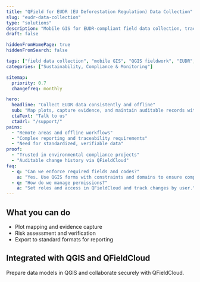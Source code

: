 ```yaml
---
title: "QField for EUDR (EU Deforestation Regulation) Data Collection"
slug: "eudr-data-collection"
type: "solutions"
description: "Mobile GIS for EUDR-compliant field data collection, traceability, and verification."
draft: false

hiddenFromHomePage: true
hiddenFromSearch: false

tags: ["field data collection", "mobile GIS", "QGIS fieldwork", "EUDR", "deforestation", "compliance"]
categories: ["Sustainability, Compliance & Monitoring"]

sitemap:
  priority: 0.7
  changefreq: monthly

hero:
  headline: "Collect EUDR data consistently and offline"
  sub: "Map plots, capture evidence, and maintain auditable records with QField and QFieldCloud."
  ctaText: "Talk to us"
  ctaUrl: "/support/"
pains:
  - "Remote areas and offline workflows"
  - "Complex reporting and traceability requirements"
  - "Need for standardized, verifiable data"
proof:
  - "Trusted in environmental compliance projects"
  - "Auditable change history via QFieldCloud"
faq:
  - q: "Can we enforce required fields and codes?"
    a: "Yes. Use QGIS forms with constraints and domains to ensure compliance."
  - q: "How do we manage permissions?"
    a: "Set roles and access in QFieldCloud and track changes by user."
---
```


## What you can do
- Plot mapping and evidence capture  
- Risk assessment and verification  
- Export to standard formats for reporting

## Integrated with QGIS and QFieldCloud
Prepare data models in QGIS and collaborate securely with QFieldCloud.
